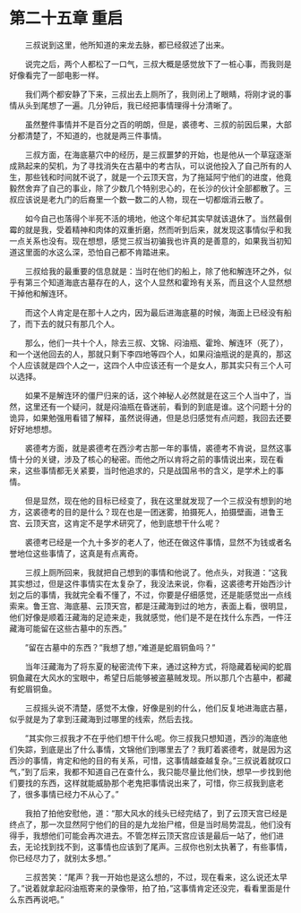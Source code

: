 # 第二十五章 重启


　　三叔说到这里，他所知道的来龙去脉，都已经叙述了出来。

　　说完之后，两个人都松了一口气，三叔大概是感觉放下了一桩心事，而我则是好像看完了一部电影一样。

　　我们两个都安静了下来，三叔出去上厕所了，我则闭上了眼睛，将刚才说的事情从头到尾想了一遍。几分钟后，我已经把事情理得十分清晰了。

　　虽然整件事情并不是百分之百的明朗，但是，裘德考、三叔的前因后果，大部分都清楚了，不知道的，也就是两三件事情。

　　三叔方面，在海底墓穴中的经历，是三叔噩梦的开始，也是他从一个草寇逐渐成熟起来的契机，为了寻找消失在古墓中的考古队，可以说他投入了自己所有的人生，那些钱和时间就不说了，就是一个云顶天宫，为了拖延阿宁他们的进度，他竟毅然舍弃了自己的事业，除了少数几个特别忠心的，在长沙的伙计全部都散了。三叔应该说是老九门的后裔里一个数一数二的人物，现在一切都烟消云散了。

　　如今自己也落得个半死不活的境地，他这个年纪其实早就该退休了。当然最倒霉的就是我，受着精神和肉体的双重折磨，然而听到后来，就发现这事情似乎和我一点关系也没有。现在想想，感觉三叔当初骗我也许真的是善意的，如果我当初知道这里面的水这么深，恐怕自己都不肯踏进来。

　　三叔给我的最重要的信息就是：当时在他们的船上，除了他和解连环之外，似乎有第三个知道海底古墓存在的人，这个人显然和霍玲有关系，而且这个人显然想干掉他和解连环。

　　而这个人肯定是在那十人之内，因为最后进海底墓的时候，海面上已经没有船了，而下去的就只有那几个人。

　　那么，他们一共十个人，除去三叔、文锦、闷油瓶、霍玲、解连环（死了），和一个送他回去的人，那就只剩下李四地等四个人，如果闷油瓶说的是真的，那这个人应该就是四个人之一，这四个人中应该还有一个是女人，那其实只有三个人可以选择。

　　如果不是解连环的僵尸归来的话，这个神秘人必然就是在这三个人当中了，当然，这里还有一个疑问，就是闷油瓶在昏迷前，看到的到底是谁。这个问题十分的诡异，如果勉强用看错了解释，虽然说得通，但是总归感觉有点问题，我回去还要好好地想想。

　　裘德考方面，就是裘德考在西沙考古那一年的事情，裘德考不肯说，显然这事情十分的关键，涉及了核心的秘密。而他之所以肯将之前的事情说出来，现在看来，这些事情都无关紧要，当时他追求的，只是战国帛书的含义，是学术上的事情。

　　但是显然，现在他的目标已经变了，我在这里就发现了一个三叔没有想到的地方，这裘德考的目的是什么？现在也是一团迷雾，拍摄死人，拍摄壁画，进鲁王宫、云顶天宫，这肯定不是学术研究了，他到底想干什么呢？

　　裘德考已经是一个九十多岁的老人了，他还在做这件事情，显然不为钱或者名誉地位这些事情了，这真是有点离奇。

　　三叔上厕所回来，我就把自己想到的事情和他说了。他点头，对我道：“这我其实想过，但是这件事情实在太复杂了，我没法来说，你看，这裘德考开始西沙计划之后的事情，我就完全看不懂了，不过，你要是仔细感觉，还是能感觉出一点线索来。鲁王宫、海底墓、云顶天宫，都是汪藏海到过的地方，表面上看，很明显，他们好像是顺着汪藏海的足迹来走，我就感觉，他们是不是在找什么东西，一件汪藏海可能留在这些古墓中的东西。”

　　”留在古墓中的东西？”我想了想，”难道是蛇眉铜鱼吗？”

　　当年汪藏海为了将东夏的秘密流传下来，通过这种方式，将隐藏着秘闻的蛇眉铜鱼藏在大风水的宝眼中，希望日后能够被盗墓贼发现。所以那几个古墓中，都藏有蛇眉铜鱼。

　　三叔摇头说不清楚，感觉不太像，好像是别的什么，他们反复地进海底古墓，似乎就是为了拿到汪藏海到过哪里的线索，然后去找。

　　”其实你三叔我才不在乎他们想干什么呢。你三叔我只想知道，西沙的海底他们失踪，到底是出了什么事情，文锦他们到哪里去了？我盯着裘德考，就是因为这西沙的事情，肯定和他的目的有关系，可惜，这事情越查越复杂。”三叔说着就叹口气，”到了后来，我都不知道自己在查什么，我只能尽量比他们快，想早一步找到他们要找的东西，这样就能威胁那个老鬼把事情说出来了，可惜，你三叔我到底老了，很多事情已经力不从心了。”

　　我拍了拍他安慰他，道：“那大风水的线头已经完结了，到了云顶天宫已经是终点了，那一次显然阿宁他们的目的是九龙抬尸棺，但是当时局势混乱，他们没有得手，我想他们可能会再次进去。不管怎样云顶天宫应该是最后一站了，他们进去，无论找到找不到，这事情也应该到了尾声。三叔你也别太执著了，有些事情，你已经尽力了，就别太多想。”

　　三叔苦笑：“尾声？我一开始也是这么想的，不过，现在看来，这么说还太早了。”说着就拿起闷油瓶寄来的录像带，拍了拍，”这事情肯定还没完，看看里面是什么东西再说吧。”

